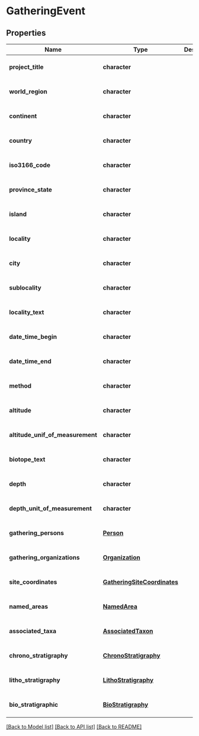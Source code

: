 # GatheringEvent

## Properties
Name | Type | Description | Notes
------------ | ------------- | ------------- | -------------
**project_title** | **character** |  | [optional] [default to null]
**world_region** | **character** |  | [optional] [default to null]
**continent** | **character** |  | [optional] [default to null]
**country** | **character** |  | [optional] [default to null]
**iso3166_code** | **character** |  | [optional] [default to null]
**province_state** | **character** |  | [optional] [default to null]
**island** | **character** |  | [optional] [default to null]
**locality** | **character** |  | [optional] [default to null]
**city** | **character** |  | [optional] [default to null]
**sublocality** | **character** |  | [optional] [default to null]
**locality_text** | **character** |  | [optional] [default to null]
**date_time_begin** | **character** |  | [optional] [default to null]
**date_time_end** | **character** |  | [optional] [default to null]
**method** | **character** |  | [optional] [default to null]
**altitude** | **character** |  | [optional] [default to null]
**altitude_unif_of_measurement** | **character** |  | [optional] [default to null]
**biotope_text** | **character** |  | [optional] [default to null]
**depth** | **character** |  | [optional] [default to null]
**depth_unit_of_measurement** | **character** |  | [optional] [default to null]
**gathering_persons** | [**Person**](Person.md) |  | [optional] [default to null]
**gathering_organizations** | [**Organization**](Organization.md) |  | [optional] [default to null]
**site_coordinates** | [**GatheringSiteCoordinates**](GatheringSiteCoordinates.md) |  | [optional] [default to null]
**named_areas** | [**NamedArea**](NamedArea.md) |  | [optional] [default to null]
**associated_taxa** | [**AssociatedTaxon**](AssociatedTaxon.md) |  | [optional] [default to null]
**chrono_stratigraphy** | [**ChronoStratigraphy**](ChronoStratigraphy.md) |  | [optional] [default to null]
**litho_stratigraphy** | [**LithoStratigraphy**](LithoStratigraphy.md) |  | [optional] [default to null]
**bio_stratigraphic** | [**BioStratigraphy**](BioStratigraphy.md) |  | [optional] [default to null]

[[Back to Model list]](../README.md#documentation-for-models) [[Back to API list]](../README.md#documentation-for-api-endpoints) [[Back to README]](../README.md)


